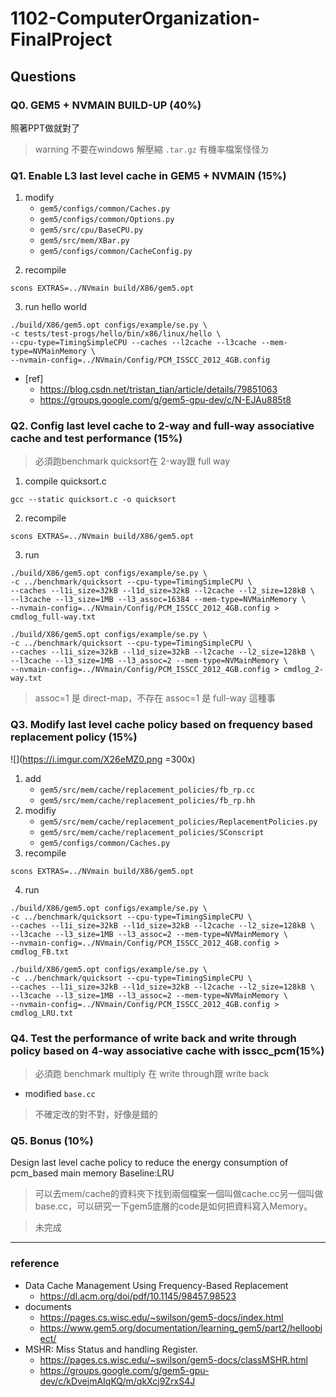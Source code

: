 # 1102-ComputerOrganization-FinalProject

## Questions

### Q0. GEM5 + NVMAIN BUILD-UP (40%)
照著PPT做就對了
> warning
> 不要在windows 解壓縮 `.tar.gz` 有機率檔案怪怪ㄉ 

### Q1. Enable L3 last level cache in GEM5 + NVMAIN (15%)
1. modify
    - `gem5/configs/common/Caches.py`
    - `gem5/configs/common/Options.py`
    - `gem5/src/cpu/BaseCPU.py`
    - `gem5/src/mem/XBar.py`
    - `gem5/configs/common/CacheConfig.py`
<!-- ![](https://i.imgur.com/Znt0Vpq.png =300x) -->
2. recompile
```
scons EXTRAS=../NVmain build/X86/gem5.opt
```
3. run hello world
```
./build/X86/gem5.opt configs/example/se.py \
-c tests/test-progs/hello/bin/x86/linux/hello \
--cpu-type=TimingSimpleCPU --caches --l2cache --l3cache --mem-type=NVMainMemory \
--nvmain-config=../NVmain/Config/PCM_ISSCC_2012_4GB.config
```
- [ref]
    - https://blog.csdn.net/tristan_tian/article/details/79851063
    - https://groups.google.com/g/gem5-gpu-dev/c/N-EJAu885t8

### Q2. Config last level cache to  2-way and full-way associative cache and test performance (15%)
> 必須跑benchmark quicksort在 2-way跟 full way
1. compile quicksort.c
```
gcc --static quicksort.c -o quicksort
```
2. recompile
```
scons EXTRAS=../NVmain build/X86/gem5.opt
```
3. run
```
./build/X86/gem5.opt configs/example/se.py \
-c ../benchmark/quicksort --cpu-type=TimingSimpleCPU \
--caches --l1i_size=32kB --l1d_size=32kB --l2cache --l2_size=128kB \
--l3cache --l3_size=1MB --l3_assoc=16384 --mem-type=NVMainMemory \
--nvmain-config=../NVmain/Config/PCM_ISSCC_2012_4GB.config > cmdlog_full-way.txt
```
```
./build/X86/gem5.opt configs/example/se.py \
-c ../benchmark/quicksort --cpu-type=TimingSimpleCPU \
--caches --l1i_size=32kB --l1d_size=32kB --l2cache --l2_size=128kB \
--l3cache --l3_size=1MB --l3_assoc=2 --mem-type=NVMainMemory \
--nvmain-config=../NVmain/Config/PCM_ISSCC_2012_4GB.config > cmdlog_2-way.txt
```
> assoc=1 是 direct-map，不存在 assoc=1 是 full-way 這種事

### Q3. Modify last level cache policy based on frequency based replacement policy (15%)
![](https://i.imgur.com/X26eMZ0.png =300x)
1. add
    - `gem5/src/mem/cache/replacement_policies/fb_rp.cc`
    - `gem5/src/mem/cache/replacement_policies/fb_rp.hh`
2. modifiy
    - `gem5/src/mem/cache/replacement_policies/ReplacementPolicies.py`
    - `gem5/src/mem/cache/replacement_policies/SConscript`
    - `gem5/configs/common/Caches.py`
3. recompile
```
scons EXTRAS=../NVmain build/X86/gem5.opt
```
4. run 
```
./build/X86/gem5.opt configs/example/se.py \
-c ../benchmark/quicksort --cpu-type=TimingSimpleCPU \
--caches --l1i_size=32kB --l1d_size=32kB --l2cache --l2_size=128kB \
--l3cache --l3_size=1MB --l3_assoc=2 --mem-type=NVMainMemory \
--nvmain-config=../NVmain/Config/PCM_ISSCC_2012_4GB.config > cmdlog_FB.txt
```
```
./build/X86/gem5.opt configs/example/se.py \
-c ../benchmark/quicksort --cpu-type=TimingSimpleCPU \
--caches --l1i_size=32kB --l1d_size=32kB --l2cache --l2_size=128kB \
--l3cache --l3_size=1MB --l3_assoc=2 --mem-type=NVMainMemory \
--nvmain-config=../NVmain/Config/PCM_ISSCC_2012_4GB.config > cmdlog_LRU.txt
```

### Q4. Test the performance of write back and write through policy based on 4-way associative cache with isscc_pcm(15%) 
> 必須跑 benchmark multiply 在 write through跟 write back

- modified `base.cc`
> 不確定改的對不對，好像是錯的

### Q5. Bonus (10%)
Design last level cache policy to reduce the energy consumption of pcm_based main memory 
Baseline:LRU
> 可以去mem/cache的資料夾下找到兩個檔案一個叫做cache.cc另一個叫做base.cc，可以研究一下gem5底層的code是如何把資料寫入Memory。

> 未完成

---

### reference

- Data Cache Management Using Frequency-Based Replacement
    - https://dl.acm.org/doi/pdf/10.1145/98457.98523
- documents
    - https://pages.cs.wisc.edu/~swilson/gem5-docs/index.html
    - https://www.gem5.org/documentation/learning_gem5/part2/helloobject/
- MSHR: Miss Status and handling Register.
    - https://pages.cs.wisc.edu/~swilson/gem5-docs/classMSHR.html
    - https://groups.google.com/g/gem5-gpu-dev/c/kDvejmAIqKQ/m/qkXcj9ZrxS4J

